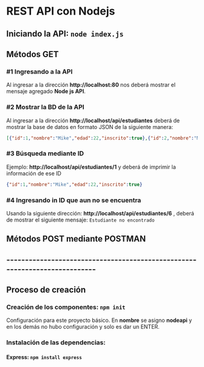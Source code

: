 #   REST API con Nodejs


##  Iniciando la API: `node index.js`
##  Métodos GET
### #1 Ingresando a la API
Al ingresar a la dirección **http://localhost:80** nos deberá mostrar el mensaje agregado **Node js API**.

### #2 Mostrar la BD de la API
Al ingresar a la dirección **http://localhost/api/estudiantes** deberá de mostrar la base de datos en formato JSON de la siguiente manera:
```json
[{"id":1,"nombre":"Mike","edad":22,"inscrito":true},{"id":2,"nombre":"Maria","edad":25,"inscrito":false},{"id":3,"nombre":"Saul","edad":19,"inscrito":true},{"id":4,"nombre":"Luis","edad":27,"inscrito":false},{"id":5,"nombre":"Daniela","edad":20,"inscrito":true}]
```

### #3 Búsqueda mediante ID
Ejemplo: **http://localhost/api/estudiantes/1** y deberá de imprimir la información de ese ID
```json
{"id":1,"nombre":"Mike","edad":22,"inscrito":true}
```

### #4 Ingresando in ID que aun no se encuentra 
Usando la siguiente dirección: **http://localhost/api/estudiantes/6** , deberá de mostrar el siguiente mensaje: 
`Estudiante no encontrado`

##  Métodos POST mediante POSTMAN



##  ---------------------------------------------------------------------------

## Proceso de creación

### Creación de los componentes: `npm init`
Configuración para este proyecto básico.
En **nombre** se asigno **nodeapi** y en los demás no hubo configuración y solo es dar un ENTER.

### Instalación de las dependencias: 
####    Express: `npm install express`




